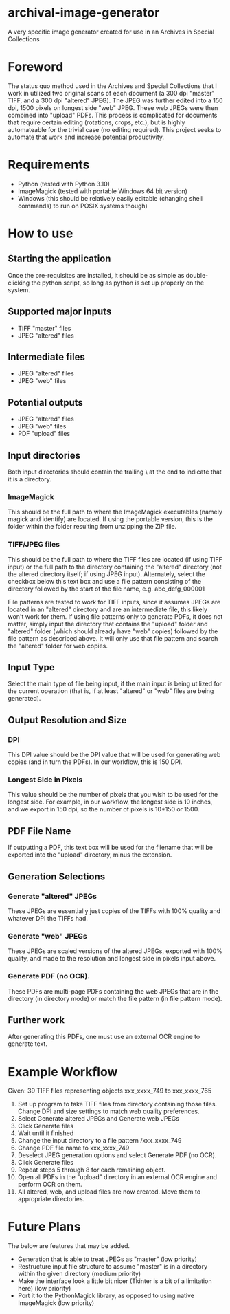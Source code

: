 # archival-image-generator
A very specific image generator created for use in an Archives in Special Collections

# Foreword
The status quo method used in the Archives and Special Collections that I work in utilized two original scans of each document (a 300 dpi "master" TIFF, and a 300 dpi "altered" JPEG). The JPEG was further edited into a 150 dpi, 1500 pixels on longest side "web" JPEG. These web JPEGs were then combined into "upload" PDFs. This process is complicated for documents that require certain editing (rotations, crops, etc.), but is highly automateable for the trivial case (no editing required). This project seeks to automate that work and increase potential productivity.

# Requirements
- Python (tested with Python 3.10)
- ImageMagick (tested with portable Windows 64 bit version)
- Windows (this should be relatively easily editable (changing shell commands) to run on POSIX systems though)

# How to use

## Starting the application
Once the pre-requisites are installed, it should be as simple as double-clicking the python script, so long as python is set up properly on the system.

## Supported major inputs
- TIFF "master" files
- JPEG "altered" files

## Intermediate files
- JPEG "altered" files
- JPEG "web" files

## Potential outputs
- JPEG "altered" files
- JPEG "web" files
- PDF "upload" files

## Input directories
Both input directories should contain the trailing \ at the end to indicate that it is a directory.

### ImageMagick
This should be the full path to where the ImageMagick executables (namely magick and identify) are located. If using the portable version, this is the folder within the folder resulting from unzipping the ZIP file.

### TIFF/JPEG files
This should be the full path to where the TIFF files are located (if using TIFF input) or the full path to the directory containing the "altered" directory (not the altered directory itself; if using JPEG input). Alternately, select the checkbox below this text box and use a file pattern consisting of the directory followed by the start of the file name, e.g. abc_defg_000001

File patterns are tested to work for TIFF inputs, since it assumes JPEGs are located in an "altered" directory and are an intermediate file, this likely won't work for them.
If using file patterns only to generate PDFs, it does not matter, simply input the directory that contains the "upload" folder and "altered" folder (which should already have "web" copies) followed by the file pattern as described above. It will only use that file pattern and search the "altered" folder for web copies.

## Input Type
Select the main type of file being input, if the main input is being utilized for the current operation (that is, if at least "altered" or "web" files are being generated).

## Output Resolution and Size

### DPI
This DPI value should be the DPI value that will be used for generating web copies (and in turn the PDFs). In our workflow, this is 150 DPI.

### Longest Side in Pixels
This value should be the number of pixels that you wish to be used for the longest side. For example, in our workflow, the longest side is 10 inches, and we export in 150 dpi, so the number of pixels is 10*150 or 1500.

## PDF File Name
If outputting a PDF, this text box will be used for the filename that will be exported into the "upload" directory, minus the extension.

## Generation Selections

### Generate "altered" JPEGs
These JPEGs are essentially just copies of the TIFFs with 100% quality and whatever DPI the TIFFs had.

### Generate "web" JPEGs
These JPEGs are scaled versions of the altered JPEGs, exported with 100% quality, and made to the resolution and longest side in pixels input above.

### Generate PDF (no OCR).
These PDFs are multi-page PDFs containing the web JPEGs that are in the directory (in directory mode) or match the file pattern (in file pattern mode).

## Further work
After generating this PDFs, one must use an external OCR engine to generate text.

# Example Workflow
Given: 39 TIFF files representing objects xxx_xxxx_749 to xxx_xxxx_765

1. Set up program to take TIFF files from directory containing those files. Change DPI and size settings to match web quality preferences.
2. Select Generate altered JPEGs and Generate web JPEGs
3. Click Generate files
4. Wait until it finished
5. Change the input directory to a file pattern <directory>/xxx_xxxx_749
6. Change PDF file name to xxx_xxxx_749
7. Deselect JPEG generation options and select Generate PDF (no OCR).
8. Click Generate files
9. Repeat steps 5 through 8 for each remaining object.
10. Open all PDFs in the "upload" directory in an external OCR engine and perform OCR on them.
11. All altered, web, and upload files are now created. Move them to appropriate directories.

# Future Plans
The below are features that may be added.
- Generation that is able to treat JPEGs as "master" (low priority)
- Restructure input file structure to assume "master" is in a directory within the given directory (medium priority)
- Make the interface look a little bit nicer (Tkinter is a bit of a limitation here) (low priority)
- Port it to the PythonMagick library, as opposed to using native ImageMagick (low priority)

